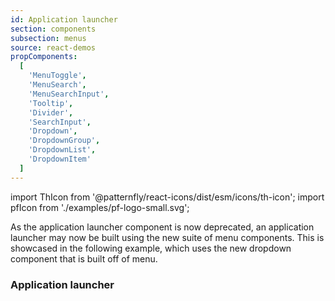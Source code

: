 ```yaml
---
id: Application launcher
section: components
subsection: menus
source: react-demos
propComponents:
  [
    'MenuToggle',
    'MenuSearch',
    'MenuSearchInput',
    'Tooltip',
    'Divider',
    'SearchInput',
    'Dropdown',
    'DropdownGroup',
    'DropdownList',
    'DropdownItem'
  ]
---
```


import ThIcon from '@patternfly/react-icons/dist/esm/icons/th-icon';
import pfIcon from './examples/pf-logo-small.svg';

As the application launcher component is now deprecated, an application launcher may now be built using the new suite of menu components. This is showcased in the following example, which uses the new dropdown component that is built off of menu.

### Application launcher

```ts file="./examples/ApplicationLauncherDemo.tsx"

```
